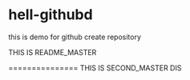 # hell-githubd
this is demo for github create repository

THIS IS  README_MASTER


===============
THIS IS SECOND_MASTER DIS
